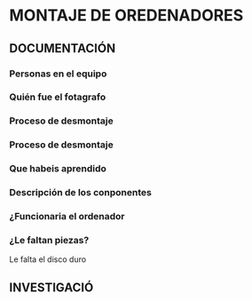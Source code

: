 # MONTAJE DE OREDENADORES

## DOCUMENTACIÓN

### Personas en el equipo

### Quién fue el fotagrafo

### Proceso de desmontaje

### Proceso de desmontaje

### Que habeis aprendido

### Descripción de los conponentes

### ¿Funcionaria el ordenador
### ¿Le faltan piezas?
Le falta el disco duro

## INVESTIGACIÓ

